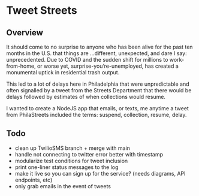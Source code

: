 # Tweet Streets

## Overview

It should come to no surprise to anyone who has been alive for the past ten months in the U.S. that things are …different, unexpected, and dare I say: unprecedented. Due to COVID and the sudden shift for millions to work-from-home, or worse yet, surprise-you’re-unemployed, has created a monumental uptick in residential trash output. 

This led to a lot of delays here in Philadelphia that were unpredictable and often signalled by a tweet from the Streets Department that there would be delays followed by estimates of when collections would resume.

I wanted to create a NodeJS app that emails, or texts, me anytime a tweet from PhilaStreets included the terms: suspend, collection, resume, delay.

## Todo
- clean up TwilioSMS branch + merge with main
- handle not connecting to twitter error better with timestamp
- modularize test conditions for tweet inclusion
- print one-liner status messages to the log
- make it live so you can sign up for the service? (needs diagrams, API endpoints, etc)
- only grab emails in the event of tweets
  
